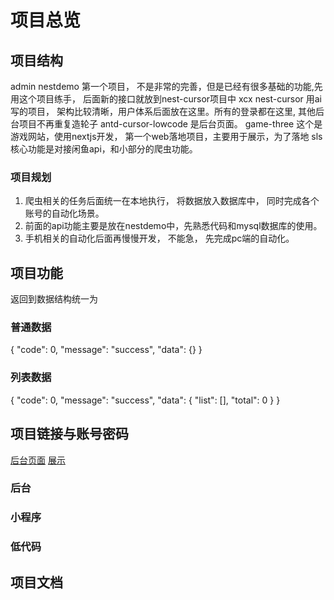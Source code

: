 # 项目总览

## 项目结构

admin  nestdemo  第一个项目， 不是非常的完善，但是已经有很多基础的功能,先用这个项目练手， 后面新的接口就放到nest-cursor项目中
xcx    nest-cursor 用ai写的项目， 架构比较清晰，用户体系后面放在这里。所有的登录都在这里, 其他后台项目不再重复造轮子
antd-cursor-lowcode  是后台页面。
game-three  这个是游戏网站，使用nextjs开发， 第一个web落地项目，主要用于展示，为了落地
sls 核心功能是对接闲鱼api，和小部分的爬虫功能。

### 项目规划

1. 爬虫相关的任务后面统一在本地执行， 将数据放入数据库中， 同时完成各个账号的自动化场景。
2. 前面的api功能主要是放在nestdemo中，先熟悉代码和mysql数据库的使用。
3. 手机相关的自动化后面再慢慢开发， 不能急， 先完成pc端的自动化。


## 项目功能

返回到数据结构统一为

### 普通数据

{
    "code": 0,
    "message": "success",
    "data": {}
}

### 列表数据

{
    "code": 0,
    "message": "success",
    "data": {
        "list": [],
        "total": 0
    }
}

## 项目链接与账号密码

[后台页面](https://nestapi.xfysj.top/web-admin/page-manage)
[展示](https://nestapi.xfysj.top/web-admin/page-manage)

### 后台

### 小程序

### 低代码

## 项目文档
